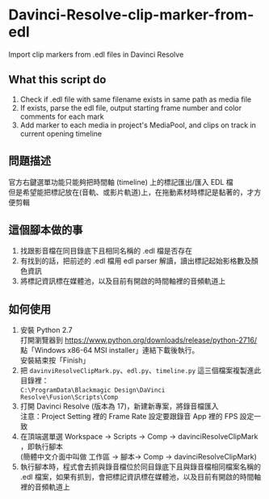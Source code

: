 # Davinci-Resolve-clip-marker-from-edl
Import clip markers from .edl files in Davinci Resolve

## What this script do
1. Check if .edl file with same filename exists in same path as media file
2. If exists, parse the edl file, output starting frame number and color comments for each mark
3. Add marker to each media in project's MediaPool, and clips on track in current opening timeline

## 問題描述
官方右鍵選單功能只能夠把時間軸 (timeline) 上的標記匯出/匯入 EDL 檔  
但是希望能把標記放在(音軌、或影片軌道)上，在拖動素材時標記是黏著的，才方便剪輯

## 這個腳本做的事
1. 找跟影音檔在同目錄底下且相同名稱的 .edl 檔是否存在
2. 有找到的話，把前述的 .edl 檔用 edl parser 解讀，讀出標記起始影格數及顏色資訊
3. 將標記資訊標在媒體池，以及目前有開啟的時間軸裡的音頻軌道上

## 如何使用
1. 安裝 Python 2.7  
  打開瀏覽器到 https://www.python.org/downloads/release/python-2716/  
  點「Windows x86-64 MSI installer」連結下載後執行。  
安裝結束按「Finish」
2. 把 `davinviResolveClipMark.py`、`edl.py`、`timeline.py`
這三個檔案複製進此目錄裡：  
`C:\ProgramData\Blackmagic Design\DaVinci Resolve\Fusion\Scripts\Comp`  
3. 打開 Davinci Resolve (版本為 17)，新建新專案，將錄音檔匯入  
  注意：Project Setting 裡的 Frame Rate 設定要跟錄音 App 裡的 FPS 設定一致  
4. 在頂端選單選 Workspace → Scripts → Comp → davinciResolveClipMark ，即執行腳本  
  (簡體中文介面中叫做 工作區 → 腳本→ Comp → davinciResolveClipMark)
5. 執行腳本時，程式會去抓與錄音檔位於同目錄底下且與錄音檔相同檔案名稱的 .edl 檔案，如果有抓到，會把標記資訊標在媒體池，以及目前有開啟的時間軸裡的音頻軌道上
